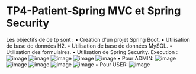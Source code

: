# TP4-Patient-Spring MVC et Spring Security
Les objectifs de ce tp sont : 
• Creation d'un projet Spring Boot. 
• Utilisation de base de données H2. 
• Utilisation de base de données MySQL. 
• Utilisation des formulaires. 
• Utilisation de Spring Security. 
Execution :
![image](https://user-images.githubusercontent.com/96680578/148691624-8983133e-b730-4ca9-b538-5508186d8dbd.png)
![image](https://user-images.githubusercontent.com/96680578/148691886-e3367d5a-c6cb-4f28-b983-1ddf327449e4.png)
![image](https://user-images.githubusercontent.com/96680578/148691879-8f2b85b7-5d1d-4214-ab86-aa5ab13cb5bc.png)
![image](https://user-images.githubusercontent.com/96680578/148691920-e431fec7-27bd-4c9b-8190-c688df10f41a.png)
![image](https://user-images.githubusercontent.com/96680578/148691903-4ef6822c-01fd-4dd7-954c-37b857139f22.png)
• Pour ADMIN: 
![image](https://user-images.githubusercontent.com/96680578/148691657-f5eba8a0-4a54-4c5a-8201-3e3206f83572.png)
![image](https://user-images.githubusercontent.com/96680578/148691676-f14fb659-eab2-4a11-a661-eb3e310077b8.png)
![image](https://user-images.githubusercontent.com/96680578/148691749-414b54b8-c4d1-4af0-9262-1ff87160d143.png)
![image](https://user-images.githubusercontent.com/96680578/148691761-4fb00d56-f15e-472a-9be5-440b3bcbbeec.png)
![image](https://user-images.githubusercontent.com/96680578/148691787-2bbf6427-5033-4b2e-aa27-66cdfb53e28e.png)
• Pour USER: 
![image](https://user-images.githubusercontent.com/96680578/148691828-e71c2ea9-18d2-4042-92bc-9f33ad9adc0f.png)
